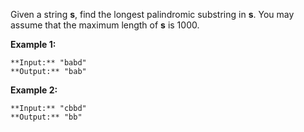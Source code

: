 Given a string **s**, find the longest palindromic substring in **s**. You may assume that the maximum length of **s** is 1000.

**Example 1:**

```
**Input:** "babd"
**Output:** "bab"
```

**Example 2:**

```
**Input:** "cbbd"
**Output:** "bb"
```